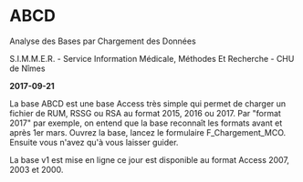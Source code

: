 # ABCD
Analyse des Bases par Chargement des Données

S.I.M.M.E.R. - Service Information Médicale, Méthodes Et Recherche - CHU de Nîmes

**2017-09-21**

La base ABCD est une base Access très simple qui permet de charger un fichier de RUM, RSSG ou RSA au format 2015, 2016 ou 2017.
Par "format 2017" par exemple, on entend que la base reconnaît les formats avant et après 1er mars.
Ouvrez la base, lancez le formulaire F_Chargement_MCO. Ensuite vous n'avez qu'à vous laisser guider.

La base v1 est mise en ligne ce jour est disponible au format Access 2007, 2003 et 2000.
